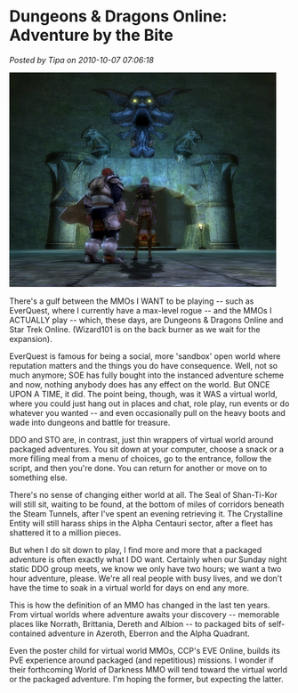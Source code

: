 # Dungeons & Dragons Online: Adventure by the Bite

*Posted by Tipa on 2010-10-07 07:06:18*

![](../uploads/2010/10/dndclient-2010-10-06-23-21-52-93.jpg "Standing before the Seal of Shan-ti-kor")

There's a gulf between the MMOs I WANT to be playing -- such as EverQuest, where I currently have a max-level rogue -- and the MMOs I ACTUALLY play -- which, these days, are Dungeons & Dragons Online and Star Trek Online. (Wizard101 is on the back burner as we wait for the expansion).

EverQuest is famous for being a social, more 'sandbox' open world where reputation matters and the things you do have consequence. Well, not so much anymore; SOE has fully bought into the instanced adventure scheme and now, nothing anybody does has any effect on the world. But ONCE UPON A TIME, it did. The point being, though, was it WAS a virtual world, where you could just hang out in places and chat, role play, run events or do whatever you wanted -- and even occasionally pull on the heavy boots and wade into dungeons and battle for treasure.

DDO and STO are, in contrast, just thin wrappers of virtual world around packaged adventures. You sit down at your computer, choose a snack or a more filling meal from a menu of choices, go to the entrance, follow the script, and then you're done. You can return for another or move on to something else.

There's no sense of changing either world at all. The Seal of Shan-Ti-Kor will still sit, waiting to be found, at the bottom of miles of corridors beneath the Steam Tunnels, after I've spent an evening retrieving it. The Crystalline Entity will still harass ships in the Alpha Centauri sector, after a fleet has shattered it to a million pieces.

But when I do sit down to play, I find more and more that a packaged adventure is often exactly what I DO want. Certainly when our Sunday night static DDO group meets, we know we only have two hours; we want a two hour adventure, please. We're all real people with busy lives, and we don't have the time to soak in a virtual world for days on end any more.

This is how the definition of an MMO has changed in the last ten years. From virtual worlds where adventure awaits your discovery -- memorable places like Norrath, Brittania, Dereth and Albion -- to packaged bits of self-contained adventure in Azeroth, Eberron and the Alpha Quadrant.

Even the poster child for virtual world MMOs, CCP's EVE Online, builds its PvE experience around packaged (and repetitious) missions. I wonder if their forthcoming World of Darkness MMO will tend toward the virtual world or the packaged adventure. I'm hoping the former, but expecting the latter.

